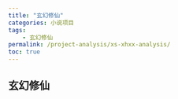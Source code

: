 ```yaml
---
title: "玄幻修仙"
categories: 小说项目
tags:
    - 玄幻修仙
permalink: /project-analysis/xs-xhxx-analysis/
toc: true
---
```


## 玄幻修仙


